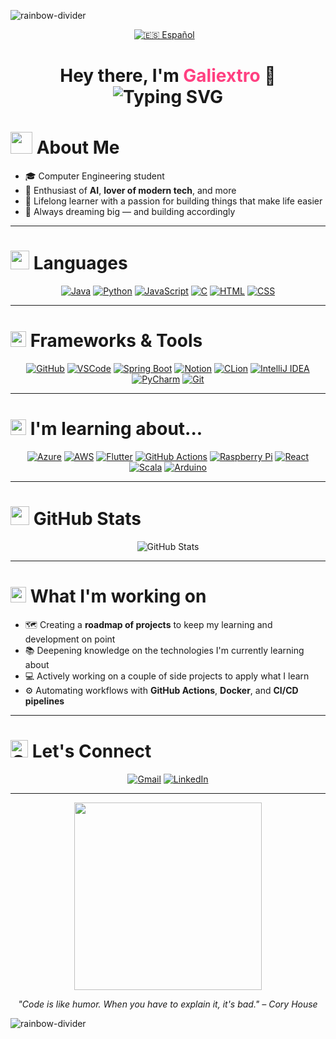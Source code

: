 ![rainbow-divider](https://capsule-render.vercel.app/api?type=waving&color=gradient&height=80&width=100%&section=header)


<div align="center">
  
  [![🇪🇸 Español](https://img.shields.io/badge/Cambiar_a-Español-e91e63?style=for-the-badge&labelColor=000)](README.es.md)
  &nbsp;&nbsp;
  
</div>


<h1 align="center">
  Hey there, I'm <span style="color:#ff4081;">Galiextro</span> 👋<br>
  <img src="https://readme-typing-svg.herokuapp.com?font=Fira+Code&size=24&pause=1000&color=36BCF7&center=true&vCenter=true&width=600&lines=Computer+Engineering+Student;AI+%2B+Virtual+Assistants+Enthusiast;Lifelong+Learner+%2B+Dream+Builder" alt="Typing SVG" />
</h1>


# <img src="https://github.com/7oSkaaa/7oSkaaa/raw/main/Images/about_me.gif" width="35px" style="margin-bottom: 2px;" /> About Me



- 🎓 Computer Engineering student  
- 🤖 Enthusiast of **AI**, **lover of modern tech**, and more 
- 🌱 Lifelong learner with a passion for building things that make life easier  
- 🚀 Always dreaming big — and building accordingly

---

# <img src="https://github.com/7oSkaaa/7oSkaaa/raw/main/Images/Programming_Languages.gif?raw=true" width="30px" style="visibility:visible;max-width:100%;"> Languages

<div align="center">

[![Java](https://skillicons.dev/icons?i=java)](https://www.oracle.com/java/)
[![Python](https://skillicons.dev/icons?i=python)](https://www.python.org/)
[![JavaScript](https://skillicons.dev/icons?i=js)](https://developer.mozilla.org/en-US/docs/Web/JavaScript)
[![C](https://skillicons.dev/icons?i=c)](https://en.wikipedia.org/wiki/C_(programming_language))
[![HTML](https://skillicons.dev/icons?i=html)](https://developer.mozilla.org/en-US/docs/Web/HTML)
[![CSS](https://skillicons.dev/icons?i=css)](https://developer.mozilla.org/en-US/docs/Web/CSS)

</div>

---

#  <img src="https://img.icons8.com/ios-filled/50/ffffff/settings.png" width="25" height="25" alt="Settings Icon" /> Frameworks & Tools

<div align="center">

  [![GitHub](https://skillicons.dev/icons?i=github)](https://github.com/)
  [![VSCode](https://skillicons.dev/icons?i=vscode)](https://code.visualstudio.com/)
  [![Spring Boot](https://skillicons.dev/icons?i=spring)](https://spring.io/projects/spring-boot)
  [![Notion](https://skillicons.dev/icons?i=notion)](https://www.notion.so/)
  [![CLion](https://skillicons.dev/icons?i=clion)](https://www.jetbrains.com/clion/)
  [![IntelliJ IDEA](https://skillicons.dev/icons?i=idea)](https://www.jetbrains.com/idea/)
  [![PyCharm](https://skillicons.dev/icons?i=pycharm)](https://www.jetbrains.com/pycharm/)
  [![Git](https://skillicons.dev/icons?i=git)](https://git-scm.com/)

</div>

---

# <img src="https://img.icons8.com/color/48/light-on--v1.png" width="25" height="25" alt="Idea Icon" /> I'm learning about...

<div align="center">

  [![Azure](https://skillicons.dev/icons?i=azure)](https://azure.microsoft.com/)
  [![AWS](https://skillicons.dev/icons?i=aws)](https://aws.amazon.com/)
  [![Flutter](https://skillicons.dev/icons?i=flutter)](https://flutter.dev/)
  [![GitHub Actions](https://skillicons.dev/icons?i=githubactions)](https://github.com/features/actions)
  [![Raspberry Pi](https://skillicons.dev/icons?i=raspberrypi)](https://www.raspberrypi.com/)
  [![React](https://skillicons.dev/icons?i=react)](https://reactjs.org/)
  [![Scala](https://skillicons.dev/icons?i=scala)](https://www.scala-lang.org/)
  [![Arduino](https://skillicons.dev/icons?i=arduino)](https://www.arduino.cc/)


</div>


---

# <img src="https://github.com/7oSkaaa/7oSkaaa/raw/main/Images/Statistics.gif?raw=true" width="30px" style="visibility:visible;max-width:100%;"> GitHub Stats

<div align="center">
  
  ![GitHub Stats](https://github-readme-stats.vercel.app/api?username=galiextro&show_icons=true&theme=github_dark)

</div>

---

# <img src="https://img.icons8.com/color/48/search--v1.png" width="25" height="25" alt="Search Icon" /> What I'm working on

- 🗺️ Creating a **roadmap of projects** to keep my learning and development on point  
- 📚 Deepening knowledge on the technologies I'm currently learning about  
- 💻 Actively working on a couple of side projects to apply what I learn  
- ⚙️ Automating workflows with **GitHub Actions**, **Docker**, and **CI/CD pipelines**

---

# <img src="https://img.icons8.com/color/48/000000/contacts.png" width="28" height="28" alt="Connect Icon" /> Let's Connect

<div align="center">

  [![Gmail](https://skillicons.dev/icons?i=gmail)](https://mail.google.com/mail/?view=cm&fs=1&to=alexuntaru10@gmail.com)
  [![LinkedIn](https://skillicons.dev/icons?i=linkedin)](https://www.linkedin.com/in/alexandru-untaru-083609277/)

</div>

---

<div align="center">
  <img src="https://media.giphy.com/media/qgQUggAC3Pfv687qPC/giphy.gif" width="300" />
</div>

<p align="center">
  <em>"Code is like humor. When you have to explain it, it's bad." – Cory House</em>
</p>

![rainbow-divider](https://capsule-render.vercel.app/api?type=waving&color=gradient&height=80&width=100%&section=footer)
